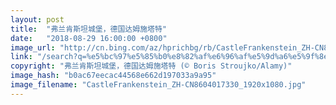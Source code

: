 ```yaml
---
layout: post
title:  "弗兰肯斯坦城堡，德国达姆施塔特"
date:   "2018-08-29 16:00:00 +0800"
image_url: "http://cn.bing.com/az/hprichbg/rb/CastleFrankenstein_ZH-CN8604017330_1920x1080.jpg"
link: "/search?q=%e5%bc%97%e5%85%b0%e8%82%af%e6%96%af%e5%9d%a6%e5%9f%8e%e5%a0%a1&form=hpcapt&mkt=zh-cn"
copyright: "弗兰肯斯坦城堡，德国达姆施塔特 (© Boris Stroujko/Alamy)"
image_hash: "b0ac67eecac44568e662d197033a9a95"
image_filename: "CastleFrankenstein_ZH-CN8604017330_1920x1080.jpg"
---
```

